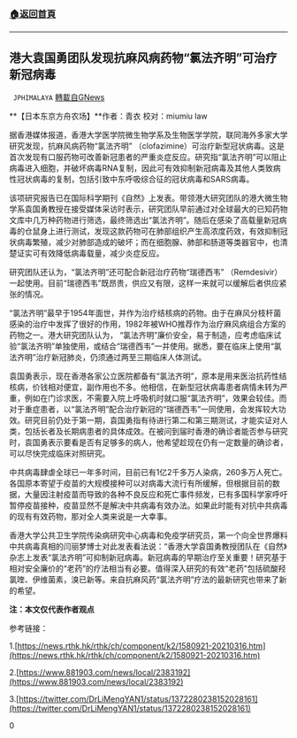 ###  [:house:返回首頁](https://github.com/ourhimalayas/txt)
---

## 港大袁国勇团队发现抗麻风病药物“氯法齐明”可治疗新冠病毒
` JPHIMALAYA` [轉載自GNews](https://gnews.org/zh-hans/986475/)

**【日本东京方舟农场】**作者：青衣 校对：miumiu law

据香港媒体报道，香港大学医学院微生物学系及生物医学学院，联同海外多家大学研究发现，抗麻风病药物“氯法齐明” （clofazimine）可治疗新型冠状病毒。这是首次发现有口服药物可改善新冠患者的严重炎症反应。研究指“氯法齐明”可以阻止病毒进入细胞，并破坏病毒RNA复制，因此可有效抑制新冠病毒及其他人类致病性冠状病毒的复制，包括引致中东呼吸综合征的冠状病毒和SARS病毒。

该项研究报告已在国际科学期刊《自然》上发表。带领港大研究团队的港大微生物学系袁国勇教授在接受媒体采访时表示，研究团队早前通过对全球最大的已知药物文库中几万种药物进行筛选，最终筛选出“氯法齐明”。随后在感染了高载量新冠病毒的仓鼠身上进行测试，发现这款药物可在肺部组织产生高浓度药效，有效抑制冠状病毒繁殖，减少对肺部造成的破坏；而在细胞腺、肺部和肠道等类器官中，也清楚证实可有效降低病毒载量，减少炎症反应。

研究团队还认为，“氯法齐明”还可配合新冠治疗药物“瑞德西韦” （Remdesivir）一起使用。目前“瑞德西韦”既昂贵，供应又有限，这样一来就可以缓解后者供应紧张的情况。

“氯法齐明”最早于1954年面世，并作为治疗结核病的药物。由于在麻风分枝杆菌感染的治疗中发挥了很好的作用，1982年被WHO推荐作为治疗麻风病组合方案的药物之一。港大研究团队认为， “氯法齐明”廉价安全，易于制造，应考虑临床试验“氯法齐明”单独使用，或结合“瑞德西韦”一并使用。据悉，要在临床上使用“氯法齐明”治疗新冠肺炎，仍须通过两至三期临床人体测试。

袁国勇表示，现在香港各家公立医院都备有“氯法齐明”，原本是用来医治抗药性结核病，价钱相对便宜，副作用也不多。他相信，在新型冠状病毒患者病情未转为严重，例如在门诊求医，不需要入院上呼吸机时就口服“氯法齐明”，效果会较佳。而对于重症患者，以“氯法齐明”配合治疗新冠的“瑞德西韦”一同使用，会发挥较大功效。研究目前仍处于第一期，袁国勇指有待进行第二和第三期测试，才能实证对人类，包括长者及长期病患者的具体成效。在被问到届时香港的确诊者能否参与研究时，袁国勇表示要看是否有足够多的病人，他希望趁现在仍有一定数量的确诊者，可以尽快完成临床对照研究。

中共病毒肆虐全球已一年多时间，目前已有1亿2千多万人染病，260多万人死亡。各国原本寄望于疫苗的大规模接种可以对病毒大流行有所缓解，但根据目前的数据，大量因注射疫苗而导致的各种不良反应和死亡事件频发，已有多国科学家呼吁暂停疫苗接种，疫苗显然不是解决中共病毒有效办法。如果此时能有对抗中共病毒的现有有效药物，那对全人类来说是一大幸事。

香港大学公共卫生学院传染病研究中心病毒和免疫学研究员，第一个向全世界爆料中共病毒真相的闫丽梦博士对此发表看法说：“香港大学袁国勇教授团队在《自然》杂志上发表“氯法齐明”可抑制新冠病毒。新冠病毒的早期治疗至关重要！研究基于相对安全廉价的“老药”的疗法相当有必要。值得深入研究的有效“老药”包括硫酸羟氯喹、伊维菌素，溴已新等。来自抗麻风药“氯法齐明”疗法的最新研究也带来了新的希望。

**注：本文仅代表作者观点**

参考链接：

1.[https://news.rthk.hk/rthk/ch/component/k2/1580921-20210316.htm](https://news.rthk.hk/rthk/ch/component/k2/1580921-20210316.htm)

2.[https://www.881903.com/news/local/2383192](https://www.881903.com/news/local/2383192)

3.[https://twitter.com/DrLiMengYAN1/status/1372280238152028161](https://twitter.com/DrLiMengYAN1/status/1372280238152028161)

0
